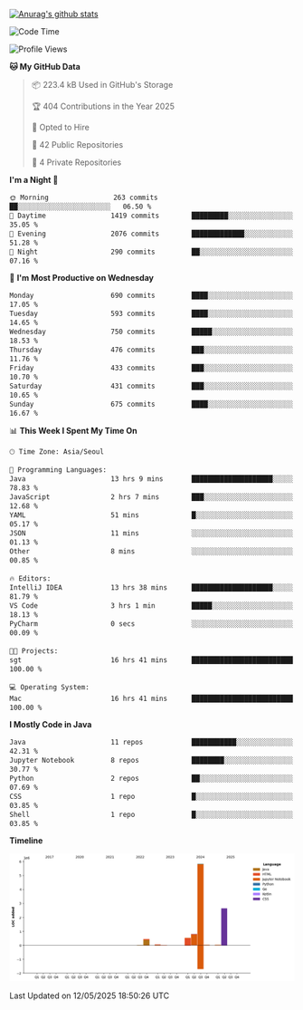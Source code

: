 [![Anurag's github stats](https://github-readme-stats.vercel.app/api?username=hajubal)](https://github.com/anuraghazra/github-readme-stats)

<!--START_SECTION:waka-->
![Code Time](http://img.shields.io/badge/Code%20Time-425%20hrs%2032%20mins-blue)

![Profile Views](http://img.shields.io/badge/Profile%20Views-0-blue)

**🐱 My GitHub Data** 

> 📦 223.4 kB Used in GitHub's Storage 
 > 
> 🏆 404 Contributions in the Year 2025
 > 
> 💼 Opted to Hire
 > 
> 📜 42 Public Repositories 
 > 
> 🔑 4 Private Repositories 
 > 
**I'm a Night 🦉** 

```text
🌞 Morning                263 commits         ██░░░░░░░░░░░░░░░░░░░░░░░   06.50 % 
🌆 Daytime                1419 commits        █████████░░░░░░░░░░░░░░░░   35.05 % 
🌃 Evening                2076 commits        █████████████░░░░░░░░░░░░   51.28 % 
🌙 Night                  290 commits         ██░░░░░░░░░░░░░░░░░░░░░░░   07.16 % 
```
📅 **I'm Most Productive on Wednesday** 

```text
Monday                   690 commits         ████░░░░░░░░░░░░░░░░░░░░░   17.05 % 
Tuesday                  593 commits         ████░░░░░░░░░░░░░░░░░░░░░   14.65 % 
Wednesday                750 commits         █████░░░░░░░░░░░░░░░░░░░░   18.53 % 
Thursday                 476 commits         ███░░░░░░░░░░░░░░░░░░░░░░   11.76 % 
Friday                   433 commits         ███░░░░░░░░░░░░░░░░░░░░░░   10.70 % 
Saturday                 431 commits         ███░░░░░░░░░░░░░░░░░░░░░░   10.65 % 
Sunday                   675 commits         ████░░░░░░░░░░░░░░░░░░░░░   16.67 % 
```


📊 **This Week I Spent My Time On** 

```text
🕑︎ Time Zone: Asia/Seoul

💬 Programming Languages: 
Java                     13 hrs 9 mins       ████████████████████░░░░░   78.83 % 
JavaScript               2 hrs 7 mins        ███░░░░░░░░░░░░░░░░░░░░░░   12.68 % 
YAML                     51 mins             █░░░░░░░░░░░░░░░░░░░░░░░░   05.17 % 
JSON                     11 mins             ░░░░░░░░░░░░░░░░░░░░░░░░░   01.13 % 
Other                    8 mins              ░░░░░░░░░░░░░░░░░░░░░░░░░   00.85 % 

🔥 Editors: 
IntelliJ IDEA            13 hrs 38 mins      ████████████████████░░░░░   81.79 % 
VS Code                  3 hrs 1 min         █████░░░░░░░░░░░░░░░░░░░░   18.13 % 
PyCharm                  0 secs              ░░░░░░░░░░░░░░░░░░░░░░░░░   00.09 % 

🐱‍💻 Projects: 
sgt                      16 hrs 41 mins      █████████████████████████   100.00 % 

💻 Operating System: 
Mac                      16 hrs 41 mins      █████████████████████████   100.00 % 
```

**I Mostly Code in Java** 

```text
Java                     11 repos            ███████████░░░░░░░░░░░░░░   42.31 % 
Jupyter Notebook         8 repos             ████████░░░░░░░░░░░░░░░░░   30.77 % 
Python                   2 repos             ██░░░░░░░░░░░░░░░░░░░░░░░   07.69 % 
CSS                      1 repo              █░░░░░░░░░░░░░░░░░░░░░░░░   03.85 % 
Shell                    1 repo              █░░░░░░░░░░░░░░░░░░░░░░░░   03.85 % 
```



**Timeline**

![Lines of Code chart](https://raw.githubusercontent.com/hajubal/hajubal/main/assets/bar_graph.png)


 Last Updated on 12/05/2025 18:50:26 UTC
<!--END_SECTION:waka-->